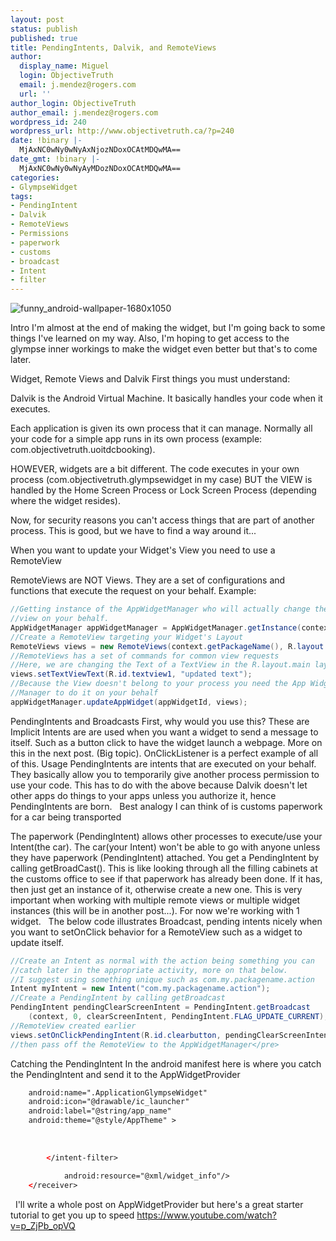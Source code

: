 ```yaml
---
layout: post
status: publish
published: true
title: PendingIntents, Dalvik, and RemoteViews
author:
  display_name: Miguel
  login: ObjectiveTruth
  email: j.mendez@rogers.com
  url: ''
author_login: ObjectiveTruth
author_email: j.mendez@rogers.com
wordpress_id: 240
wordpress_url: http://www.objectivetruth.ca/?p=240
date: !binary |-
  MjAxNC0wNy0wNyAxNjozNDoxOCAtMDQwMA==
date_gmt: !binary |-
  MjAxNC0wNy0wNyAyMDozNDoxOCAtMDQwMA==
categories:
- GlympseWidget
tags:
- PendingIntent
- Dalvik
- RemoteViews
- Permissions
- paperwork
- customs
- broadcast
- Intent
- filter
---
```

![funny\_android-wallpaper-1680x1050](http://www.objectivetruth.ca/wp-content/uploads/2014/07/funny_android-wallpaper-1680x1050-e1404788068164.jpg)

Intro
 I'm almost at the end of making the widget, but I'm going back to some
things I've learned on my way. Also, I'm hoping to get access to the
glympse inner workings to make the widget even better but that's to come
later.

Widget, Remote Views and Dalvik
 First things you must understand:

Dalvik is the Android Virtual Machine. It basically handles your
code when it executes.

Each application is given its own process that it can manage. Normally
all your code for a simple app runs in its own process (example:
com.objectivetruth.uoitdcbooking).

HOWEVER, widgets are a bit different. The code executes in your own
process (com.objectivetruth.glympsewidget in my case) BUT the VIEW is
handled by the Home Screen Process or Lock Screen Process
(depending where the widget resides).

Now, for security reasons you can't access things that are part of
another process. This is good, but we have to find a way around it...

When you want to update your Widget's View you need to use a
RemoteView

RemoteViews are NOT Views. They are a set of configurations and
functions that execute the request on your behalf.
 Example:

```java
//Getting instance of the AppWidgetManager who will actually change the
//view on your behalf.
AppWidgetManager appWidgetManager = AppWidgetManager.getInstance(context);
//Create a RemoteView targeting your Widget's Layout
RemoteViews views = new RemoteViews(context.getPackageName(), R.layout.main);
//RemoteViews has a set of commands for common view requests
//Here, we are changing the Text of a TextView in the R.layout.main layout
views.setTextViewText(R.id.textview1, "updated text");
//Because the View doesn't belong to your process you need the App Widget
//Manager to do it on your behalf
appWidgetManager.updateAppWidget(appWidgetId, views);
```

PendingIntents and Broadcasts</h2>
First, why would you use this?</h3>
These are Implicit Intents are are used when you want a widget to send a message to itself. Such as a button click to have the widget launch a webpage. More on this in the next post. (Big topic). OnClickListener is a perfect example of all of this.
Usage</h3>
PendingIntents</a> are intents that are executed on your behalf. They basically allow you to temporarily give another process permission to use your code. This has to do with the above because Dalvik doesn't let other apps do things to your apps unless you authorize it, hence PendingIntents</a> are born.
 
Best analogy I can think of is customs paperwork for a car being transported

The paperwork (PendingIntent) allows other processes to execute/use your Intent(the car). The car(your Intent) won't be able to go with anyone unless they have paperwork (PendingIntent) attached.
You get a PendingIntent by calling getBroadCast(). This is like looking through all the filling cabinets at the customs office to see if that paperwork has already been done. If it has, then just get an instance of it, otherwise create a new one.
This is very important when working with multiple remote views or multiple widget instances (this will be in another post...). For now we're working with 1 widget.
 
The below code illustrates Broadcast, pending intents nicely when you want to setOnClick behavior for a RemoteView such as a widget to update itself.

```java
//Create an Intent as normal with the action being something you can
//catch later in the appropriate activity, more on that below.
//I suggest using something unique such as com.my.packagename.action
Intent myIntent = new Intent("com.my.packagename.action");
//Create a PendingIntent by calling getBroadcast
PendingIntent pendingClearScreenIntent = PendingIntent.getBroadcast
    (context, 0, clearScreenIntent, PendingIntent.FLAG_UPDATE_CURRENT);
//RemoteView created earlier
views.setOnClickPendingIntent(R.id.clearbutton, pendingClearScreenIntent);
//then pass off the RemoteView to the AppWidgetManager</pre>
```

</h2>
Catching the PendingIntent</h2>
In the android manifest here is where you catch the PendingIntent and send it to the AppWidgetProvider

```xml
    android:name=".ApplicationGlympseWidget"
    android:icon="@drawable/ic_launcher"
    android:label="@string/app_name"
    android:theme="@style/AppTheme" >
    
        
            
        </intent-filter>
        
            android:resource="@xml/widget_info"/>
    </receiver>
```
 
I'll write a whole post on AppWidgetProvider but here's a great starter tutorial to get you up to speed
https://www.youtube.com/watch?v=p_ZjPb_opVQ
 
 
 
 
~~~~
